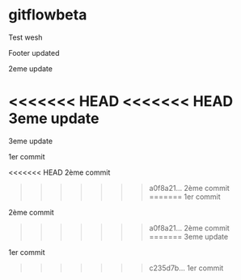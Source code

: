 gitflowbeta
===========

Test wesh


Footer updated

2eme update

<<<<<<< HEAD
<<<<<<< HEAD
3eme update
=======
3eme update

1er commit

<<<<<<< HEAD
2ème commit
>>>>>>> a0f8a21... 2ème commit
=======
1er commit

2ème commit
>>>>>>> a0f8a21... 2ème commit
=======
3eme update

1er commit
>>>>>>> c235d7b... 1er commit
